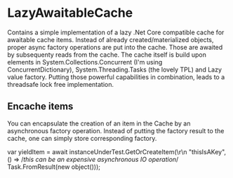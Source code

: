 # LazyAwaitableCache
Contains a simple implementation of a lazy .Net Core compatible cache for awaitable cache items. Instead of already 
created/materialized objects, proper async factory operations are put into the cache. Those are awaited by subsequenty reads from the cache. The cache itself is build upon elements in System.Collections.Concurrent (I'm using ConcurrentDictionary), System.Threading.Tasks (the lovely TPL) and Lazy value factory. Putting those powerful capabilities in combination, leads to a threadsafe lock free implementation.

## Encache items
You can encapsulate the creation of an item in the Cache by an asynchronous factory operation. Instead of putting the factory result to the cache, one can simply store corresponding factory.

var yieldItem = await instanceUnderTest.GetOrCreateItem(\r\n
                  "thisIsAKey",
                  () => /*this can be an expensive asynchronous IO operation*/ Task.FromResult(new object()));



